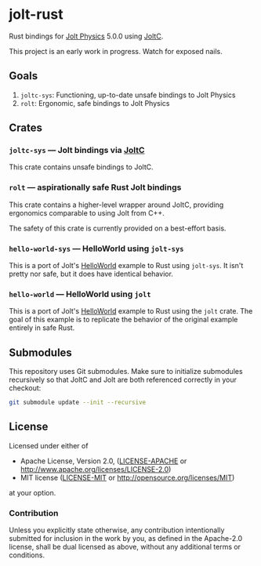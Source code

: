 # jolt-rust
Rust bindings for [Jolt Physics](https://github.com/jrouwe/JoltPhysics) 5.0.0 using [JoltC].

This project is an early work in progress. Watch for exposed nails.

## Goals
1. `joltc-sys`: Functioning, up-to-date unsafe bindings to Jolt Physics
2. `rolt`: Ergonomic, safe bindings to Jolt Physics

## Crates

### `joltc-sys` — Jolt bindings via [JoltC]
This crate contains unsafe bindings to JoltC.

### `rolt` — aspirationally safe Rust Jolt bindings
This crate contains a higher-level wrapper around JoltC, providing ergonomics comparable to using Jolt from C++.

The safety of this crate is currently provided on a best-effort basis.

### `hello-world-sys` — HelloWorld using `jolt-sys`
This is a port of Jolt's [HelloWorld] example to Rust using `jolt-sys`. It isn't pretty nor safe, but it does have identical behavior.

### `hello-world` — HelloWorld using `jolt`
This is a port of Jolt's [HelloWorld] example to Rust using the `jolt` crate. The goal of this example is to replicate the behavior of the original example entirely in safe Rust.

## Submodules
This repository uses Git submodules. Make sure to initialize submodules recursively so that JoltC and Jolt are both referenced correctly in your checkout:

```bash
git submodule update --init --recursive
```

## License
Licensed under either of

* Apache License, Version 2.0, ([LICENSE-APACHE](LICENSE-APACHE) or http://www.apache.org/licenses/LICENSE-2.0)
* MIT license ([LICENSE-MIT](LICENSE-MIT) or http://opensource.org/licenses/MIT)

at your option.

### Contribution
Unless you explicitly state otherwise, any contribution intentionally submitted for inclusion in the work by you, as defined in the Apache-2.0 license, shall be dual licensed as above, without any additional terms or conditions.

[JoltC]: https://github.com/SecondHalfGames/JoltC
[HelloWorld]: https://github.com/jrouwe/JoltPhysics/blob/master/HelloWorld/HelloWorld.cpp